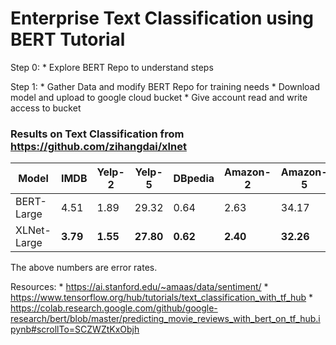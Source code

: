 # Enterprise Text Classification using BERT Tutorial

Step 0:
    * Explore BERT Repo to understand steps

Step 1:
    * Gather Data and modify BERT Repo for training needs
    * Download model and upload to google cloud bucket
    * Give account read and write access to bucket

### Results on Text Classification from https://github.com/zihangdai/xlnet

Model | IMDB | Yelp-2 | Yelp-5 | DBpedia | Amazon-2 | Amazon-5
--- | --- | --- | --- | --- | --- | ---
BERT-Large | 4.51 | 1.89 | 29.32 | 0.64 | 2.63 | 34.17
XLNet-Large | **3.79** | **1.55** | **27.80** | **0.62** | **2.40** | **32.26**

The above numbers are error rates.


Resources: 
    * https://ai.stanford.edu/~amaas/data/sentiment/
    * https://www.tensorflow.org/hub/tutorials/text_classification_with_tf_hub
    * https://colab.research.google.com/github/google-research/bert/blob/master/predicting_movie_reviews_with_bert_on_tf_hub.ipynb#scrollTo=SCZWZtKxObjh